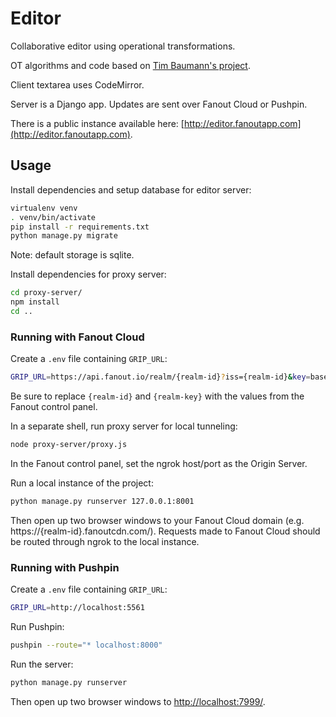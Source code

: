 # Editor

Collaborative editor using operational transformations.

OT algorithms and code based on [Tim Baumann's project](https://github.com/Operational-Transformation).

Client textarea uses CodeMirror.

Server is a Django app. Updates are sent over Fanout Cloud or Pushpin.

There is a public instance available here: [http://editor.fanoutapp.com](http://editor.fanoutapp.com).

## Usage

Install dependencies and setup database for editor server:

```sh
virtualenv venv
. venv/bin/activate
pip install -r requirements.txt
python manage.py migrate
```

Note: default storage is sqlite.

Install dependencies for proxy server:

```sh
cd proxy-server/
npm install
cd ..
```

### Running with Fanout Cloud

Create a `.env` file containing `GRIP_URL`:

```sh
GRIP_URL=https://api.fanout.io/realm/{realm-id}?iss={realm-id}&key=base64:{realm-key}
```

Be sure to replace `{realm-id}` and `{realm-key}` with the values from the Fanout control panel.

In a separate shell, run proxy server for local tunneling:

```sh
node proxy-server/proxy.js
```

In the Fanout control panel, set the ngrok host/port as the Origin Server.

Run a local instance of the project:

```sh
python manage.py runserver 127.0.0.1:8001
```

Then open up two browser windows to your Fanout Cloud domain (e.g. https://{realm-id}.fanoutcdn.com/). Requests made to Fanout Cloud should be routed through ngrok to the local instance.

### Running with Pushpin

Create a `.env` file containing `GRIP_URL`:

```sh
GRIP_URL=http://localhost:5561
```

Run Pushpin:

```sh
pushpin --route="* localhost:8000"
```

Run the server:

```sh
python manage.py runserver
```

Then open up two browser windows to [http://localhost:7999/](http://localhost:7999/).
